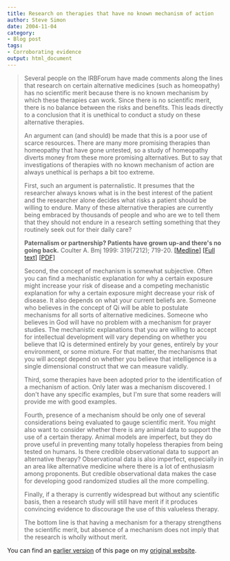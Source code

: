 ```yaml
---
title: Research on therapies that have no known mechanism of action
author: Steve Simon
date: 2004-11-04
category:
- Blog post
tags:
- Corroborating evidence
output: html_document
---
```

> Several people on the IRBForum have made comments along the lines that
> research on certain alternative medicines (such as homeopathy) has no
> scientific merit because there is no known mechanism by which these
> therapies can work. Since there is no scientific merit, there is no
> balance between the risks and benefits. This leads directly to a
> conclusion that it is unethical to conduct a study on these
> alternative therapies.
>
> An argument can (and should) be made that this is a poor use of scarce
> resources. There are many more promising therapies than homeopathy
> that have gone untested, so a study of homeopathy diverts money from
> these more promising alternatives. But to say that investigations of
> therapies with no known mechanism of action are always unethical is
> perhaps a bit too extreme.
>
> First, such an argument is paternalistic. It presumes that the
> researcher always knows what is in the best interest of the patient
> and the researcher alone decides what risks a patient should be
> willing to endure. Many of these alternative therapies are currently
> being embraced by thousands of people and who are we to tell them that
> they should not endure in a research setting something that they
> routinely seek out for their daily care?
>
> **Paternalism or partnership? Patients have grown up-and there\'s no
> going back.** Coulter A. Bmj 1999: 319(7212); 719-20.
> [\[Medline\]](http://www.ncbi.nlm.nih.gov/entrez/query.fcgi?cmd=Retrieve&db=PubMed&list_uids=10487980&dopt=Abstract)
> [\[Full
> text\]](http://bmj.bmjjournals.com/cgi/content/full/319/7212/719)
> [\[PDF\]](http://bmj.bmjjournals.com/cgi/reprint/319/7212/719.pdf)
>
> Second, the concept of mechanism is somewhat subjective. Often you can
> find a mechanistic explanation for why a certain exposure might
> increase your risk of disease and a competing mechanistic explanation
> for why a certain exposure might decrease your risk of disease. It
> also depends on what your current beliefs are. Someone who believes in
> the concept of Qi will be able to postulate mechanisms for all sorts
> of alternative medicines. Someone who believes in God will have no
> problem with a mechanism for prayer studies. The mechanistic
> explanations that you are willing to accept for intellectual
> development will vary depending on whether you believe that IQ is
> determined entirely by your genes, entirely by your environment, or
> some mixture. For that matter, the mechanisms that you will accept
> depend on whether you believe that intelligence is a single
> dimensional construct that we can measure validly.
>
> Third, some therapies have been adopted prior to the identification of
> a mechanism of action. Only later was a mechanism discovered. I don\'t
> have any specific examples, but I\'m sure that some readers will
> provide me with good examples.
>
> Fourth, presence of a mechanism should be only one of several
> considerations being evaluated to gauge scientific merit. You might
> also want to consider whether there is any animal data to support the
> use of a certain therapy. Animal models are imperfect, but they do
> prove useful in preventing many totally hopeless therapies from being
> tested on humans. Is there credible observational data to support an
> alternative therapy? Observational data is also imperfect, especially
> in an area like alternative medicine where there is a lot of
> enthusiasm among proponents. But credible observational data makes the
> case for developing good randomized studies all the more compelling.
>
> Finally, if a therapy is currently widespread but without any
> scientific basis, then a research study will still have merit if it
> produces convincing evidence to discourage the use of this valueless
> therapy.
>
> The bottom line is that having a mechanism for a therapy strengthens
> the scientific merit, but absence of a mechanism does not imply that
> the research is wholly without merit.

You can find an [earlier version](http://www.pmean.com/04/NoMechanism.html) of this page on my [original website](http://www.pmean.com/original_site.html).
